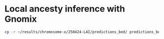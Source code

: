 # Local ancesty inference with Gnomix

```bash
cp -r ~/results/chromosome-x/250424-LAI/predictions_bed/ predictions_bed
```
